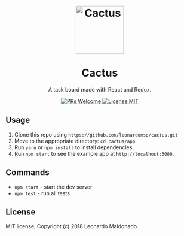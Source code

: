 

<h1 align="center">
<br>
  <a href="https://github.com/leonardomso/react-bolt"><img src="https://i.imgur.com/eTJsxJt.png" alt="Cactus" width=128"></a>
<br>
<br>
Cactus
</h1>

<p align="center">A task board made with React and Redux.</p>

<p align="center">
  <a href="http://makeapullrequest.com">
    <img src="https://img.shields.io/badge/PRs-welcome-brightgreen.svg?style=flat-square" alt="PRs Welcome">
  </a>
  <a href="https://opensource.org/licenses/MIT">
    <img src="https://img.shields.io/badge/license-MIT-blue.svg?style=flat-square" alt="License MIT">
  </a>
</p>

## Usage

1. Clone this repo using `https://github.com/leonardomso/cactus.git`
2. Move to the appropriate directory: `cd cactus/app`.<br />
3. Run `yarn` or `npm install` to install dependencies.<br />
4. Run `npm start` to see the example app at `http://localhost:3000`.

## Commands

- `npm start` - start the dev server
- `npm test` - run all tests

## License

MIT license, Copyright (c) 2018 Leonardo Maldonado.
